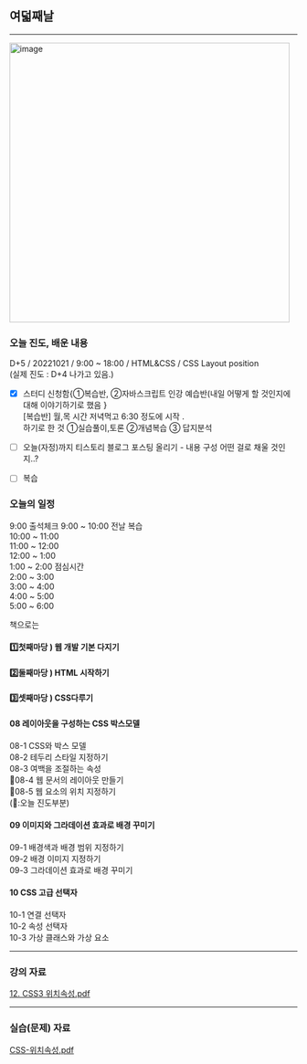 
## 여덟째날 
   
 
 ---
 
<img width="490" alt="image" src="https://user-images.githubusercontent.com/113709273/196216167-b3c8f461-d299-4af1-92d6-fd0797f30ee8.png">

### 오늘 진도, 배운 내용
D+5 / 20221021 / 9:00 ~ 18:00 / HTML&CSS / CSS Layout position  
(실제 진도 : D+4 나가고 있음.)

+ [x] 스터디 신청함{①복습반, ②자바스크립트 인강 예습반(내일 어떻게 할 것인지에 대해 이야기하기로 했음 }   
  [복습반] 월,목 시간 저녁먹고 6:30 정도에 시작 .    
  하기로 한 것 ①실습풀이,토론 ②개념복습 ③ 답지분석
  
+ [ ] 오늘(자정)까지 티스토리 블로그 포스팅 올리기   - 내용 구성 어떤 걸로 채울 것인지..?
+ [ ] 복습

### 오늘의 일정
9:00 출석체크 
9:00 ~ 10:00 전날 복습      
10:00 ~ 11:00   
11:00 ~ 12:00   
12:00 ~ 1:00   
1:00 ~ 2:00 점심시간   
2:00 ~ 3:00   
3:00 ~ 4:00   
4:00 ~ 5:00   
5:00 ~ 6:00   

책으로는 
 
#### 1️⃣첫째마당 ) 웹 개발 기본 다지기   

#### 2️⃣둘째마당 ) HTML 시작하기   

#### 3️⃣셋째마당 ) CSS다루기   
  
#### 08 레이아웃을 구성하는 CSS 박스모델     
08-1 CSS와 박스 모델       
08-2 테두리 스타일 지정하기     
08-3 여백을 조절하는 속성   
📖08-4 웹 문서의 레이아웃 만들기     
📖08-5 웹 요소의 위치 지정하기    
(📖:오늘 진도부분)

#### 09 이미지와 그라데이션 효과로 배경 꾸미기        
09-1 배경색과 배경 범위 지정하기   
09-2 배경 이미지 지정하기     
09-3 그라데이션 효과로 배경 꾸미기   

#### 10 CSS 고급 선택자     
10-1 연결 선택자    
10-2 속성 선택자        
10-3 가상 클래스와 가상 요소      



---

### 강의 자료

[12. CSS3 위치속성.pdf](https://github.com/taeheehi/SeSAC/files/9835433/12.CSS3.pdf)


---

### 실습(문제) 자료

[CSS-위치속성.pdf](https://github.com/taeheehi/SeSAC/files/9835944/CSS-.pdf)
